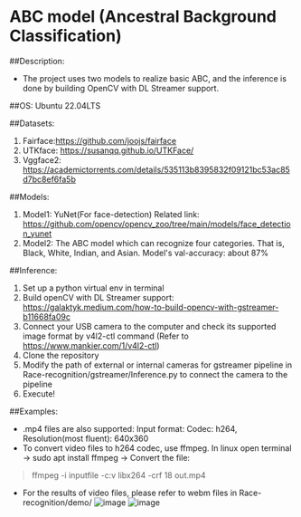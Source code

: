 # ABC model (Ancestral Background Classification)
##Description:
* The project uses two models to realize basic ABC, and the inference is done by building OpenCV with DL Streamer support.
>
##OS: Ubuntu 22.04LTS
>
##Datasets:
1. Fairface:https://github.com/joojs/fairface
2. UTKface: https://susanqq.github.io/UTKFace/
3. Vggface2: https://academictorrents.com/details/535113b8395832f09121bc53ac85d7bc8ef6fa5b
> 
##Models:
1. Model1: YuNet(For face-detection) Related link: https://github.com/opencv/opencv_zoo/tree/main/models/face_detection_yunet
2. Model2: The ABC model which can recognize four categories. That is, Black, White, Indian, and Asian. Model's val-accuracy: about 87%
>
##Inference:
1. Set up a python virtual env in terminal 
2. Build openCV with DL Streamer support: https://galaktyk.medium.com/how-to-build-opencv-with-gstreamer-b11668fa09c
3. Connect your USB camera to the computer and check its supported image format by v4l2-ctl command
   (Refer to https://www.mankier.com/1/v4l2-ctl)
4. Clone the repository
5. Modify the path of external or internal cameras for gstreamer pipeline in Race-recognition/gstreamer/Inference.py to connect the camera to the pipeline
6. Execute!
>
##Examples:
* .mp4 files are also supported: Input format: Codec: h264, Resolution(most fluent): 640x360
* To convert video files to h264 codec, use ffmpeg. In linux open terminal -> sudo apt install ffmpeg -> Convert the file:
>ffmpeg -i inputfile -c:v libx264 -crf 18 out.mp4 
* For the results of video files, please refer to webm files in Race-recognition/demo/
![image](https://github.com/henry8248/Race-recognition/blob/main/demo/success.png)
![image](https://github.com/henry8248/Race-recognition/blob/main/demo/resized_cam_demo.png)

    


